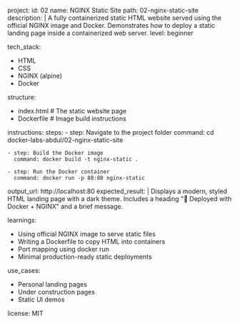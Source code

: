 project:
  id: 02
  name: NGINX Static Site
  path: 02-nginx-static-site
  description: |
    A fully containerized static HTML website served using the official NGINX image and Docker.
    Demonstrates how to deploy a static landing page inside a containerized web server.
  level: beginner

tech_stack:
  - HTML
  - CSS
  - NGINX (alpine)
  - Docker

structure:
  - index.html  # The static website page
  - Dockerfile  # Image build instructions

instructions:
  steps:
    - step: Navigate to the project folder
      command: cd docker-labs-abdul/02-nginx-static-site

    - step: Build the Docker image
      command: docker build -t nginx-static .

    - step: Run the Docker container
      command: docker run -p 80:80 nginx-static

  output_url: http://localhost:80
  expected_result: |
    Displays a modern, styled HTML landing page with a dark theme.
    Includes a heading "🚀 Deployed with Docker + NGINX" and a brief message.

learnings:
  - Using official NGINX image to serve static files
  - Writing a Dockerfile to copy HTML into containers
  - Port mapping using docker run
  - Minimal production-ready static deployments

use_cases:
  - Personal landing pages
  - Under construction pages
  - Static UI demos


license: MIT
